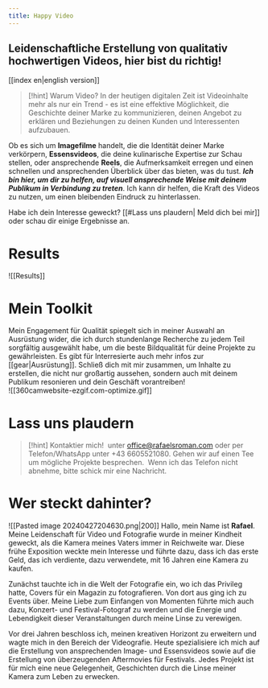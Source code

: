 ```yaml
---
title: Happy Video
---
```

## Leidenschaftliche Erstellung von qualitativ hochwertigen Videos, hier bist du richtig!
[[index en|english version]]

>[!hint] Warum Video? 
>In der heutigen digitalen Zeit ist Videoinhalte mehr als nur ein Trend - es ist eine effektive Möglichkeit, die Geschichte deiner Marke zu kommunizieren, deinen Angebot zu erklären und Beziehungen zu deinen Kunden und Interessenten aufzubauen.

Ob es sich um **Imagefilme** handelt, die die Identität deiner Marke verkörpern, **Essensvideos**, die deine kulinarische Expertise zur Schau stellen, oder ansprechende **Reels**, die Aufmerksamkeit erregen und einen schnellen und ansprechenden Überblick über das bieten, was du tust. **_Ich bin hier, um dir zu helfen, auf visuell ansprechende Weise mit deinem Publikum in Verbindung zu treten_**. Ich kann dir helfen, die Kraft des Videos zu nutzen, um einen bleibenden Eindruck zu hinterlassen.

Habe ich dein Interesse geweckt? [[#Lass uns plaudern| Meld dich bei mir]] oder schau dir einige Ergebnisse an.

# Results

![[Results]]

# Mein Toolkit 
Mein Engagement für Qualität spiegelt sich in meiner Auswahl an Ausrüstung wider, die ich durch stundenlange Recherche zu jedem Teil sorgfältig ausgewählt habe, um die beste Bildqualität für deine Projekte zu gewährleisten. Es gibt für Interresierte auch mehr infos zur [[gear|Ausrüstung]]. Schließ dich mit mir zusammen, um Inhalte zu erstellen, die nicht nur großartig aussehen, sondern auch mit deinem Publikum resonieren und dein Geschäft vorantreiben!
<br>
![[360camwebsite-ezgif.com-optimize.gif]]

# Lass uns plaudern
>[!hint] Kontaktier mich!
> unter office@rafaelsroman.com oder per Telefon/WhatsApp unter +43 6605521080. Gehen wir auf einen Tee um mögliche Projekte besprechen. 
> Wenn ich das Telefon nicht abnehme, bitte schick mir eine Nachricht.
# Wer steckt dahinter?
![[Pasted image 20240427204630.png|200]]
Hallo, mein Name ist **Rafael**. Meine Leidenschaft für Video und Fotografie wurde in meiner Kindheit geweckt, als die Kamera meines Vaters immer in Reichweite war. Diese frühe Exposition weckte mein Interesse und führte dazu, dass ich das erste Geld, das ich verdiente, dazu verwendete, mit 16 Jahren eine Kamera zu kaufen.

Zunächst tauchte ich in die Welt der Fotografie ein, wo ich das Privileg hatte, Covers für ein Magazin zu fotografieren. Von dort aus ging ich zu Events über. Meine Liebe zum Einfangen von Momenten führte mich auch dazu, Konzert- und Festival-Fotograf zu werden und die Energie und Lebendigkeit dieser Veranstaltungen durch meine Linse zu verewigen.

Vor drei Jahren beschloss ich, meinen kreativen Horizont zu erweitern und wagte mich in den Bereich der Videografie. Heute spezialisiere ich mich auf die Erstellung von ansprechenden Image- und Essensvideos sowie auf die Erstellung von überzeugenden Aftermovies für Festivals. Jedes Projekt ist für mich eine neue Gelegenheit, Geschichten durch die Linse meiner Kamera zum Leben zu erwecken.


